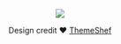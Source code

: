 <center>
    <img src="https://user-images.githubusercontent.com/29626001/37780852-cb7966d2-2e19-11e8-8c56-0a26fbfc5736.png">
     <p>Design credit ❤️ <a href="https://github.com/themeshef">ThemeShef<a/></p>
<center>
